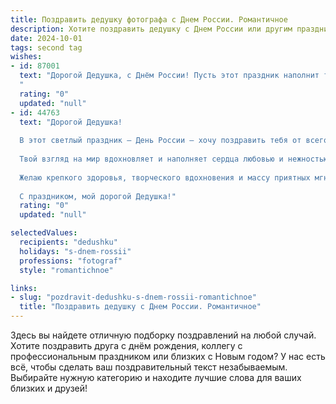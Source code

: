 ```yaml
---
title: Поздравить дедушку фотографа с Днем России. Романтичное
description: Хотите поздравить дедушку с Днем России или другим праздником? Наш ИИ создаст незабываемое поздравление, а вы обязательно выделитесь среди других.  
date: 2024-10-01
tags: second tag
wishes:
- id: 87001
  text: "Дорогой Дедушка, с Днём России! Пусть этот праздник наполнит твоё сердце такой же тёплой и светлой любовью к Родине, как и твои фотографии наполняют наши сердца красотой и нежностью.  Пусть каждый снимок, что ты создашь, будет полон  солнечного света и вдохновения, а жизнь твоя – ярких, незабываемых моментов, подобных твоим лучшим работам. С праздником!
  "
  rating: "0"
  updated: "null"
- id: 44763
  text: "Дорогой Дедушка!
  
  В этот светлый праздник – День России – хочу поздравить тебя от всего сердца! Ты, как истинный художник, запечатлел на своих снимках не только красоту нашей страны, но и чудесные моменты жизни, которые стали частичкой истории.
  
  Твой взгляд на мир вдохновляет и наполняет сердца любовью и нежностью. Пусть каждый твой кадр открывает новые грани красоты нашей Родины, а в твоей жизни всегда будет место для счастья, радости и теплоты.
  
  Желаю крепкого здоровья, творческого вдохновения и массу приятных мгновений. Пусть твои фотографии продолжают рассказывать о нашем великом будущем и передают ту любовь, которую ты даришь всем вокруг.
  
  С праздником, мой дорогой Дедушка!"
  rating: "0"
  updated: "null"

selectedValues:
  recipients: "dedushku"
  holidays: "s-dnem-rossii"
  professions: "fotograf"
  style: "romantichnoe"

links:
- slug: "pozdravit-dedushku-s-dnem-rossii-romantichnoe"
  title: "Поздравить дедушку с Днем России. Романтичное"
---
```


Здесь вы найдете отличную подборку поздравлений на любой случай.
Хотите поздравить друга с днём рождения, коллегу с профессиональным праздником или близких с Новым годом? У нас есть всё, чтобы сделать ваш поздравительный текст незабываемым. Выбирайте нужную категорию и находите лучшие слова для ваших близких и друзей!
